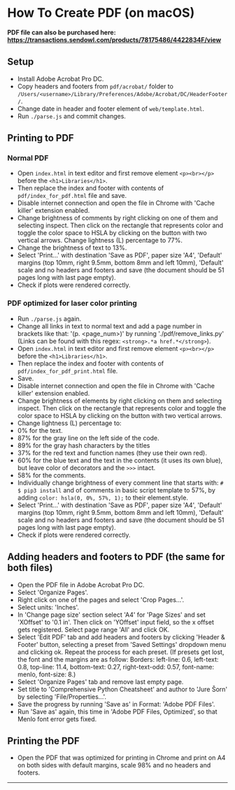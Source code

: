 How To Create PDF (on macOS)
============================
**PDF file can also be purchased here: https://transactions.sendowl.com/products/78175486/4422834F/view**


Setup
-----
* Install Adobe Acrobat Pro DC.
* Copy headers and footers from `pdf/acrobat/` folder to `/Users/<username>/Library/Preferences/Adobe/Acrobat/DC/HeaderFooter/`.
* Change date in header and footer element of `web/template.html`.
* Run `./parse.js` and commit changes.


Printing to PDF
---------------
### Normal PDF
* Open `index.html` in text editor and first remove element `<p><br></p>` before the `<h1>Libraries</h1>`.
* Then replace the index and footer with contents of `pdf/index_for_pdf.html` file and save.
* Disable internet connection and open the file in Chrome with 'Cache killer' extension enabled.
* Change brightness of comments by right clicking on one of them and selecting inspect. Then click on the rectangle that represents color and toggle the color space to HSLA by clicking on the button with two vertical arrows. Change lightness (L) percentage to 77%.
* Change the brightness of text to 13%.
* Select 'Print...' with destination 'Save as PDF', paper size 'A4', 'Default' margins (top 10mm, right 9.5mm, bottom 8mm and left 10mm), 'Default' scale and no headers and footers and save (the document should be 51 pages long with last page empty).
* Check if plots were rendered correctly.

### PDF optimized for laser color printing
* Run `./parse.js` again.
* Change all links in text to normal text and add a page number in brackets like that: '(p. <page_num>)' by running './pdf/remove_links.py' (Links can be found with this regex: `<strong>.*a href.*</strong>`).
* Open `index.html` in text editor and first remove element `<p><br></p>` before the `<h1>Libraries</h1>`.
* Then replace the index and footer with contents of `pdf/index_for_pdf_print.html` file.
* Save.
* Disable internet connection and open the file in Chrome with 'Cache killer' extension enabled.
* Change brightness of elements by right clicking on them and selecting inspect. Then click on the rectangle that represents color and toggle the color space to HSLA by clicking on the button with two vertical arrows.
* Change lightness (L) percentage to:
* 0% for the text.
* 87% for the gray line on the left side of the code.
* 89% for the gray hash characters by the titles
* 37% for the red text and function names (they use their own red).
* 60% for the blue text and the text in the contents (it uses its own blue), but leave color of decorators and the `>>>` intact.
* 58% for the comments.
* Individually change brightness of every comment line that starts with: `# $ pip3 install` and of comments in basic script template to 57%, by adding `color: hsla(0, 0%, 57%, 1);` to their element.style.
* Select 'Print...' with destination 'Save as PDF', paper size 'A4', 'Default' margins (top 10mm, right 9.5mm, bottom 8mm and left 10mm), 'Default' scale and no headers and footers and save (the document should be 51 pages long with last page empty).
* Check if plots were rendered correctly.


Adding headers and footers to PDF (the same for both files)
-----------------------------------------------------------
* Open the PDF file in Adobe Acrobat Pro DC.
* Select 'Organize Pages'.
* Right click on one of the pages and select 'Crop Pages...'.
* Select units: 'Inches'.
* In 'Change page size' section select 'A4' for 'Page Sizes' and set 'XOffset' to '0.1 in'. Then click on 'YOffset' input field, so the x offset gets registered. Select page range 'All' and click OK.
* Select 'Edit PDF' tab and add headers and footers by clicking 'Header & Footer' button, selecting a preset from 'Saved Settings' dropdown menu and clicking ok. Repeat the process for each preset. (If presets get lost, the font and the margins are as follow: Borders: left-line: 0.6, left-text: 0.8, top-line: 11.4, bottom-text: 0.27, right-text-odd: 0.57, font-name: menlo, font-size: 8.)
* Select 'Organize Pages' tab and remove last empty page.
* Set title to 'Comprehensive Python Cheatsheet' and author to 'Jure Šorn' by selecting 'File/Properties...'.
* Save the progress by running 'Save as' in Format: 'Adobe PDF Files'.
* Run 'Save as' again, this time in 'Adobe PDF Files, Optimized', so that Menlo font error gets fixed.


Printing the PDF
----------------
* Open the PDF that was optimized for printing in Chrome and print on A4 on both sides with default margins, scale 98% and no headers and footers.
----------------
